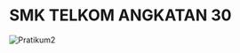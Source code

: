 # SMK TELKOM ANGKATAN 30
![Pratikum2](https://user-images.githubusercontent.com/92833376/163169419-f27efd50-2dc1-4fde-bef1-71b58ca2a270.png)
